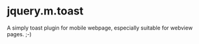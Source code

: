 # jquery.m.toast
A simply toast plugin for mobile webpage, especially suitable for webview pages. ;-)

